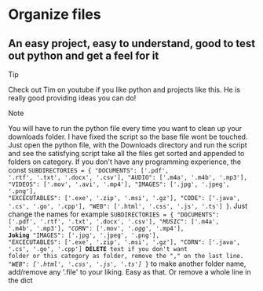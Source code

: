 # Organize files

## An easy project, easy to understand, good to test out python and get a feel for it

> [!TIP]
> Check out Tim on youtube if you like python and projects like this. He is really good providing ideas you can do!

> [!Note]
> You will have to run the python file every time you want to clean up your downloads folder.
> I have fixed the script so the base file wont be touched. Just open the python file, with the Downloads directory and run the script and see the satisfying script take all the files get sorted and appended to folders on category. If you don't have any programming experience, the const <code>SUBDIRECTORIES = {
    "DOCUMENTS": ['.pdf', '.rtf', '.txt', '.docx', '.csv'],
    "AUDIO": ['.m4a', '.m4b', '.mp3'],
    "VIDEOS": ['.mov', '.avi', '.mp4'],
    "IMAGES": ['.jpg', '.jpeg', '.png'],
    "EXCECUTABLES": ['.exe', '.zip', '.msi', '.gz'],
    "CODE": ['.java', '.cs', '.go', '.cpp'],
    "WEB": ['.html', '.css', '.js', '.ts']
}</code>. Just change the names for example
<code>SUBDIRECTORIES = {
    "DOCUMENTS": ['.pdf', '.rtf', '.txt', '.docx', '.csv'],
    "_MUSIC_": ['.m4a', '.m4b', '.mp3'],
    "_CORN_": ['.mov', _'.ogg',_ '.mp4'], **Joking**
    "IMAGES": ['.jpg', '.jpeg', '.png'],
    "EXCECUTABLES": ['.exe', '.zip', '.msi', '.gz'],
    "CORN": ['.java', '.cs', '.go', '.cpp']
    **DELETE** text if you don't want folder or this category as folder, remove the "," on the last line.
    _"WEB": ['.html', '.css', '.js', '.ts']_
}</code> to make another folder name, add/remove any '.file' to your liking. Easy as that. Or remove a whole line in the dict
